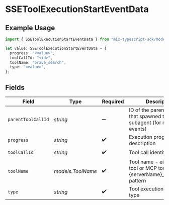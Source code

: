 # SSEToolExecutionStartEventData

## Example Usage

```typescript
import { SSEToolExecutionStartEventData } from "mix-typescript-sdk/models";

let value: SSEToolExecutionStartEventData = {
  progress: "<value>",
  toolCallId: "<id>",
  toolName: "brave_search",
  type: "<value>",
};
```

## Fields

| Field                                                                                | Type                                                                                 | Required                                                                             | Description                                                                          |
| ------------------------------------------------------------------------------------ | ------------------------------------------------------------------------------------ | ------------------------------------------------------------------------------------ | ------------------------------------------------------------------------------------ |
| `parentToolCallId`                                                                   | *string*                                                                             | :heavy_minus_sign:                                                                   | ID of the parent tool call that spawned this subagent (for nested events)            |
| `progress`                                                                           | *string*                                                                             | :heavy_check_mark:                                                                   | Execution progress description                                                       |
| `toolCallId`                                                                         | *string*                                                                             | :heavy_check_mark:                                                                   | Tool call identifier                                                                 |
| `toolName`                                                                           | *models.ToolName*                                                                    | :heavy_check_mark:                                                                   | Tool name - either a core tool or MCP tool following {serverName}_{toolName} pattern |
| `type`                                                                               | *string*                                                                             | :heavy_check_mark:                                                                   | Tool execution start event type                                                      |